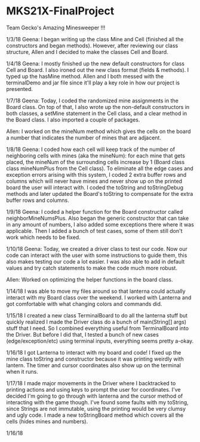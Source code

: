 # MKS21X-FinalProject
Team Gecko's Amazing Minesweeper !!!

1/3/18
Geena: I began writing up the class Mine and Cell (finished all the constructors and began methods). However, after reviewing our class structure, Allen and I decided to make the classes Cell and Board.

1/4/18
Geena: I mostly finished up the new default constructors for class Cell and Board. I also ironed out the new class format (fields & methods). I typed up the hasMine method. Allen and I both messed with the terminalDemo and jar file since it'll play a key role in how our project is presented.

1/7/18
Geena: Today, I coded the randomized mine assignments in the Board class. On top of that, I also wrote up the non-default constructors in both classes, a setMine statement in the Cell class, and a clear method in the Board class. I also imported a couple of packages.

Allen: I worked on the mineNum method which gives the cells on the board a number that indicates the number of mines that are adjacent.

1/8/18
Geena: I coded how each cell will keep track of the number of neighboring cells with mines (aka the mineNum): for each mine that gets placed, the mineNum of the surrounding cells increase by 1 (Board class class mineNumPlus from the Cell class). To eliminate all the edge cases and exception errors arising with this system, I coded 2 extra buffer rows and columns which will never have mines and never show up on the printed board the user will interact with. I coded the toString and toStringDebug methods and later updated the Board's toString to compensate for the extra buffer rows and columns.

1/9/18
Geena: I coded a helper function for the Board constructor called neighborMineNumsPlus. Also began the generic constructor that can take in any amount of numbers, I also added some exceptions there where it was applicable. Then I added a bunch of test cases, some of them still don't work which needs to be fixed.

1/10/18
Geena: Today, we created a driver class to test our code. Now our code can interact with the user with some instructions to guide them, this also makes testing our code a lot easier. I was also able to add in default values and try catch statements to make the code much more robust.

Allen: Worked on optimizing the helper functions in the board class.

1/14/18
I was able to move my files around so that lanterna could actually interact with my Board class over the weekend. I worked with Lanterna and got comfortable with what changing colors and commands did.

1/15/18
I created a new class TerminalBoard to do all the lanterna stuff but quickly realized I made the Driver class do a bunch of main(String[] args) stuff that I need. So I combined everything useful from TerminalBoard into the Driver. But before I did that, I tested a bunch of new cases (edge/exception/etc) using terminal inputs, everything seems pretty a-okay.

1/16/18
I got Lanterna to interact with my board and code! I fixed up the mine class toString and constructor because it was printing weirdly with lantern. The timer and cursor coordinates also show up on the terminal when it runs.

1/17/18
I made major movements in the Driver where I backtracked to printing actions and using keys to prompt the user for coordinates. I've decided I'm going to go through with lanterna and the cursor method of interacting with the game though. I've found some faults with my toString, since Strings are not immutable, using the printing would be very clumsy and ugly code. I made a new toStringBoard method which covers all the cells (hides mines and numbers).

1/16/18
